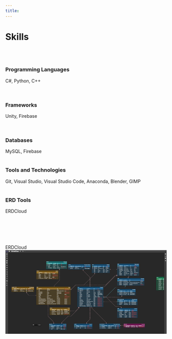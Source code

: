 ```yaml
---
title:
---
```


# **Skills**
<br><br>

### **Programming Languages**
C#, Python, C++  
<br><br>

### **Frameworks**
Unity, Firebase  
<br><br>

### **Databases**
MySQL, Firebase
<br><br>

### **Tools and Technologies**
Git, Visual Studio, Visual Studio Code, Anaconda, Blender, GIMP
<br><br>

### **ERD Tools**
ERDCloud

<br><br>
<br><br>

ERDCloud
<a href="https://www.erdcloud.com/d/8FHkuNeQwxYg3hQNJ">
    <img src="featured(2).png" style="display: block; margin: 0 auto 50px 0;">
